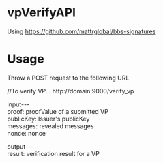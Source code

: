 # vpVerifyAPI
Using https://github.com/mattrglobal/bbs-signatures

# Usage

Throw a POST request to the following URL


//To verify VP...
http://domain:9000/verify_vp


input---<br>
proof: proofValue of a submitted VP<br>
publicKey: Issuer's publicKey<br>
messages: revealed messages<br>
nonce: nonce

output---<br>
result: verification result for a VP

